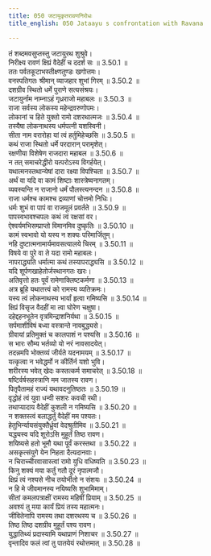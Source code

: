 ```yaml
---
title: 050 जटायुकृतरावणनिरोधः
title_english: 050 Jataayu s confrontation with Ravana

---
```

<div class="audioEmbed"  caption="श्रीराम-हरिसीताराममूर्ति-घनपाठिभ्यां वचनम्" src="https://archive.org/download/Ramayana-recitation-Sriram-harisItArAmamUrti-Ghanapaati-v2/Kanda_3/Kanda_3_ARK-050-Jataayu_Krutha_Ravana_Nirodhaha.mp3"></div>

तं शब्दमवसुप्तस्तु जटायुरथ शुश्रुवे।  
निरीक्ष्य रावणं क्षिप्रं वैदेहीं च ददर्श सः ॥ 3.50.1 ॥   
ततः पर्वतकूटाभस्तीक्ष्णतुण्डः खगोत्तमः।  
वनस्पतिगतः श्रीमान् व्याजहार शुभां गिरम् ॥ 3.50.2 ॥   
दशग्रीव स्थितो धर्मे पुराणे सत्यसंश्रयः।  
जटायुर्नाम नाम्नाऽहं गृध्रराजो महाबलः ॥ 3.50.3 ॥   
राजा सर्वस्य लोकस्य महेन्द्रवरुणोपमः।  
लोकानां च हिते युक्तो रामो दशरथात्मजः ॥ 3.50.4 ॥   
तस्यैषा लोकनाथस्य धर्मपत्नी यशस्विनी।  
सीता नाम वरारोहा यां त्वं हर्तुमिहेच्छसि ॥ 3.50.5 ॥   
कथं राजा स्थितो धर्मे परदारान् परामृशेत्।  
रक्षणीया विशेषेण राजदारा महाबल ॥ 3.50.6 ॥   
न तत् समाचरेद्धीरो यत्परोऽस्य विगर्हयेत्।  
यथात्मनस्तथान्येषां दारा रक्ष्या विपश्चिता ॥ 3.50.7 ॥   
अर्थं वा यदि वा कामं शिष्टाः शास्त्रेष्वनागतम्।  
व्यवस्यन्ति न राजानो धर्मं पौलस्त्यनन्दन ॥ 3.50.8 ॥   
राजा धर्मश्च कामश्च द्रव्याणां चोत्तमो निधिः।  
धर्मः शुभं वा पापं वा राजमूलं प्रवर्तते ॥ 3.50.9 ॥   
पापस्वभावश्चपलः कथं त्वं रक्षसां वर।  
ऐश्वर्यमभिसम्प्राप्तो विमानमिव दुष्कृतिः ॥ 3.50.10 ॥   
कामं स्वभावो यो यस्य न शक्यः परिमार्जितुम्।  
नहि दुष्टात्मनामार्यमावसत्यालये चिरम् ॥ 3.50.11 ॥   
विषये वा पुरे वा ते यदा रामो महाबलः।  
नापराद्ध्यति धर्मात्मा कथं तस्यापराद्ध्यसि ॥ 3.50.12 ॥   
यदि शूर्पणखाहेतोर्जस्थानगतः खरः।  
अतिवृत्तो हतः पूर्वं रामेणाक्लिष्टकर्मणा ॥ 3.50.13 ॥   
अत्र ब्रूहि यथातत्त्वं को रामस्य व्यतिक्रमः।  
यस्य त्वं लोकनाथस्य भार्यां हृत्वा गमिष्यसि ॥ 3.50.14 ॥   
क्षिप्रं विसृज वैदहीं मा त्वा घोरेण चक्षुषा।  
दहेद्दहनभूतेन वृत्रमिन्द्राशनिर्यथा ॥ 3.50.15 ॥   
सर्पमाशीविषं बध्वा वस्त्रान्ते नावबुद्ध्यसे।  
ग्रीवायां प्रतिमुक्तं च कालपाशं न पश्यसि ॥ 3.50.16 ॥   
स भारः सौम्य भर्तव्यो यो नरं नावसादयेत्।  
तदन्नमपि भोक्तव्यं जीर्यते यदनामयम् ॥ 3.50.17 ॥   
यत्कृत्वा न भवेद्धर्मो न कीर्तिर्न यशो भुवि।  
शरीरस्य भवेत् खेदः कस्तत्कर्म समाचरेत् ॥ 3.50.18 ॥   
षष्टिर्वर्षसहस्त्राणि मम जातस्य रावण।  
पितृपैतामहं राज्यं यथावदनुतिष्ठतः ॥ 3.50.19 ॥   
वृद्धोहं त्वं युवा धन्वी सशरः कवची रथी।  
तथाप्यादाय वैदेहीं कुशली न गमिष्यसि ॥ 3.50.20 ॥   
न शक्तस्त्वं बलाद्धर्तुं वैदेहीं मम पश्यतः।  
हेतुभिर्न्यायसंयुक्तैर्ध्रुवां वेदश्रुतीमिव ॥ 3.50.21 ॥   
यद्ध्यस्व यदि शूरोऽसि मुहूर्तं तिष्ठ रावण।  
शयिष्यसे हतो भूमौ यथा पूर्वं करस्तथा ॥ 3.50.22 ॥   
असकृत्संयुगे येन निहता दैत्यदानवाः।  
न चिराच्चीरवासास्त्वां रामो युधि वधिष्यति ॥ 3.50.23 ॥   
किनु शक्यं मया कर्तुं गतौ दूरं नृपात्मजौ।  
क्षिप्रं त्वं नश्यसे नीच तयोर्भीतो न संशयः ॥ 3.50.24 ॥   
न हि मे जीवमानस्य नयिष्यसि शुभामिमाम्।  
सीतां कमलपत्राक्षीं रामस्य महिषीं प्रियाम् ॥ 3.50.25 ॥   
अवश्यं तु मया कार्यं प्रियं तस्य महात्मनः।  
जीवितेनापि रामस्य तथा दशरथस्य च ॥ 3.50.26 ॥   
तिष्ठ तिष्ठ दशग्रीव मुहूर्तं पश्य रावण।  
युद्धातिथ्यं प्रदास्यामि यथाप्राणं निशाचर ॥ 3.50.27 ॥   
वृन्तादिव फलं त्वां तु पातयेयं रथोत्तमात् ॥ 3.50.28 ॥   